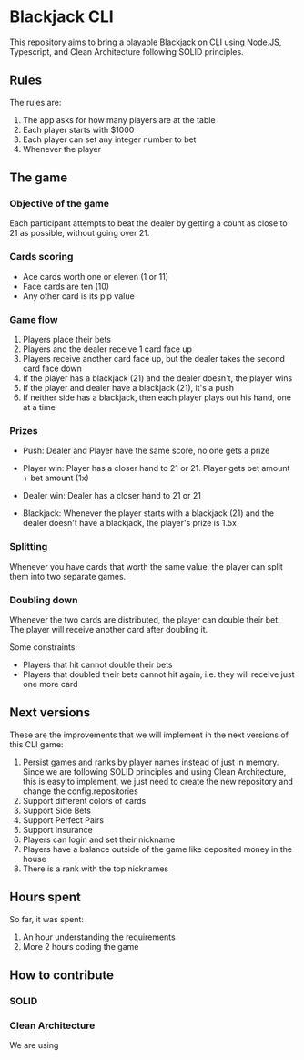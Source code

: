 # Blackjack CLI

This repository aims to bring a playable Blackjack on CLI using Node.JS, Typescript, and Clean Architecture following SOLID principles.

## Rules

The rules are:

1. The app asks for how many players are at the table
2. Each player starts with $1000
3. Each player can set any integer number to bet
4. Whenever the player

## The game

### Objective of the game

Each participant attempts to beat the dealer by getting a count as close to 21 as possible, without going over 21.

### Cards scoring

- Ace cards worth one or eleven (1 or 11)
- Face cards are ten (10)
- Any other card is its pip value

### Game flow

1. Players place their bets
2. Players and the dealer receive 1 card face up
3. Players receive another card face up, but the dealer takes the second card face down
4. If the player has a blackjack (21) and the dealer doesn't, the player wins
5. If the player and dealer have a blackjack (21), it's a push
6. If neither side has a blackjack, then each player plays out his hand, one at a time

### Prizes

- Push: Dealer and Player have the same score, no one gets a prize
- Player win: Player has a closer hand to 21 or 21. Player gets bet amount + bet amount (1x)
- Dealer win: Dealer has a closer hand to 21 or 21

- Blackjack: Whenever the player starts with a blackjack (21) and the dealer doesn't have a blackjack, the player's prize is 1.5x

### Splitting

Whenever you have cards that worth the same value, the player can split them into two separate games.

### Doubling down

Whenever the two cards are distributed, the player can double their bet. The player will receive another card after doubling it.

Some constraints:

- Players that hit cannot double their bets
- Players that doubled their bets cannot hit again, i.e. they will receive just one more card

## Next versions

These are the improvements that we will implement in the next versions of this CLI game:

1. Persist games and ranks by player names instead of just in memory. Since we are following SOLID principles and using Clean Architecture, this is easy to implement, we just need to create the new repository and change the config.repositories
2. Support different colors of cards
3. Support Side Bets
4. Support Perfect Pairs
5. Support Insurance
6. Players can login and set their nickname
7. Players have a balance outside of the game like deposited money in the house
8. There is a rank with the top nicknames

## Hours spent

So far, it was spent:

1. An hour understanding the requirements
2. More 2 hours coding the game

## How to contribute

### SOLID

### Clean Architecture

We are using
